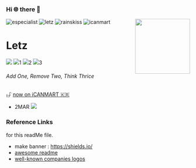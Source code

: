 ### Hi 🌐 there 👋 
![especialist](https://img.shields.io/badge/0-especialist.org-black) 
![letz](https://img.shields.io/badge/1-letz-blue)
![rainskiss](https://img.shields.io/badge/2-rainskiss-green)
![icanmart](https://img.shields.io/badge/3-icanmart-critical)
<img align="right" src="https://avatars.githubusercontent.com/u/22319355?v=4" width="150" />
<h1> Letz </h1>
<div>
<a href="https://twitter.com/home"><img src="https://img.shields.io/twitter/url?url=https%3A%2F%2Fgithub.com%2Fletz0703%2Fletz0703%2Fblob%2Fmaster%2FREADME.md"></a>
<img src="https://icongr.am/octicons/plus.svg?size=20px&color=0969DA">1
<img src="https://icongr.am/octicons/trashcan.svg?size=20px&color=0969DA">2
<img src="https://icongr.am/octicons/link.svg?size=20px&color=0969DA">3
</div>
<h6> Add One, Remove Two, Think Thrice </h6>



𖦣 <a href="https://www.especialist.org/0909"> now on iCANMART  🇰🇷</a>
- 2MAR <a href="https://www.udemy.com/home/my-courses/learning/"><img src="https://img.shields.io/badge/learning-js-red"></a>

### Reference Links 
for this readMe file.
 - make banner : https://shields.io/ 
 - [awesome readme](https://github.com/abhisheknaiidu/awesome-github-profile-readme)
 - [well-known companies logos](https://simpleicons.org)



